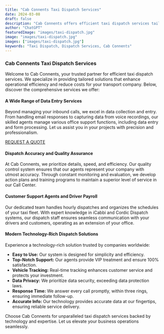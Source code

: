```yaml
---
title: "Cab Connents Taxi Dispatch Services"
date: 2024-03-08
draft: false
description: "Cab Connents offers efficient taxi dispatch services tailored to enhance operational efficiency and reduce costs for your transport company."
author: "ChatGPT"
featuredImage: "images/taxi-dispatch.jpg"
image: "images/taxi-dispatch.jpg"
images: ["images/taxi-dispatch.jpg"]
keywords: "Taxi Dispatch, Dispatch Services, Cab Connents"
---
```


### Cab Connents Taxi Dispatch Services

Welcome to Cab Connents, your trusted partner for efficient taxi dispatch services. We specialize in providing tailored solutions that enhance operational efficiency and reduce costs for your transport company. Below, discover the comprehensive services we offer:

#### A Wide Range of Data Entry Services

Beyond managing your inbound calls, we excel in data collection and entry. From handling email responses to capturing data from voice recordings, our skilled agents manage various office support functions, including data entry and form processing. Let us assist you in your projects with precision and professionalism.

[REQUEST A QUOTE](link_to_request_quote)

#### Dispatch Accuracy and Quality Assurance

At Cab Connents, we prioritize details, speed, and efficiency. Our quality control system ensures that our agents represent your company with utmost accuracy. Through constant monitoring and evaluation, we develop action plans and training programs to maintain a superior level of service in our Call Center.

#### Customer Support Agents and Driver Payroll

Our dedicated team handles hourly dispatches and organizes the schedules of your taxi fleet. With expert knowledge in iCabbi and Cordic Dispatch systems, our dispatch staff ensures seamless communication with your drivers and customers, operating as an extension of your office.

#### Modern Technology-Rich Dispatch Solutions

Experience a technology-rich solution trusted by companies worldwide:

- **Easy to Use:** Our system is designed for simplicity and efficiency.
- **Top-Notch Support:** Our agents provide VIP treatment and ensure 100% satisfaction.
- **Vehicle Tracking:** Real-time tracking enhances customer service and protects your investment.
- **Data Privacy:** We prioritize data security, exceeding data protection laws.
- **Response Time:** We answer every call promptly, within three rings, ensuring immediate follow-up.
- **Accurate Info:** Our technology provides accurate data at our fingertips, ensuring reliable service delivery.

Choose Cab Connents for unparalleled taxi dispatch services backed by technology and expertise. Let us elevate your business operations seamlessly.
